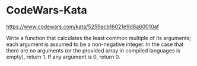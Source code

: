 # CodeWars-Kata
https://www.codewars.com/kata/5259acb16021e9d8a60010af

Write a function that calculates the least common multiple of its arguments; each argument is assumed to be a non-negative integer. In the case that there are no arguments (or the provided array in compiled languages is empty), return 1. If any argument is 0, return 0.
